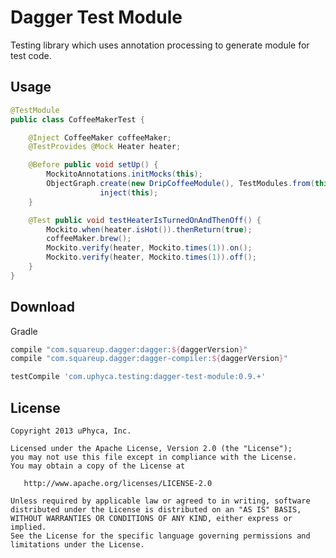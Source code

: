 Dagger Test Module
==================================

Testing library which uses annotation processing to generate module for test code.


Usage
-----

```Java
@TestModule
public class CoffeeMakerTest {

    @Inject CoffeeMaker coffeeMaker;
    @TestProvides @Mock Heater heater;

    @Before public void setUp() {
        MockitoAnnotations.initMocks(this);
        ObjectGraph.create(new DripCoffeeModule(), TestModules.from(this)).
                    inject(this);
    }

    @Test public void testHeaterIsTurnedOnAndThenOff() {
        Mockito.when(heater.isHot()).thenReturn(true);
        coffeeMaker.brew();
        Mockito.verify(heater, Mockito.times(1)).on();
        Mockito.verify(heater, Mockito.times(1)).off();
    }
}

```

Download
-----

Gradle
```groovy
compile "com.squareup.dagger:dagger:${daggerVersion}"
compile "com.squareup.dagger:dagger-compiler:${daggerVersion}"

testCompile 'com.uphyca.testing:dagger-test-module:0.9.+'
```

License
-------

    Copyright 2013 uPhyca, Inc.

    Licensed under the Apache License, Version 2.0 (the "License");
    you may not use this file except in compliance with the License.
    You may obtain a copy of the License at

       http://www.apache.org/licenses/LICENSE-2.0

    Unless required by applicable law or agreed to in writing, software
    distributed under the License is distributed on an "AS IS" BASIS,
    WITHOUT WARRANTIES OR CONDITIONS OF ANY KIND, either express or implied.
    See the License for the specific language governing permissions and
    limitations under the License.